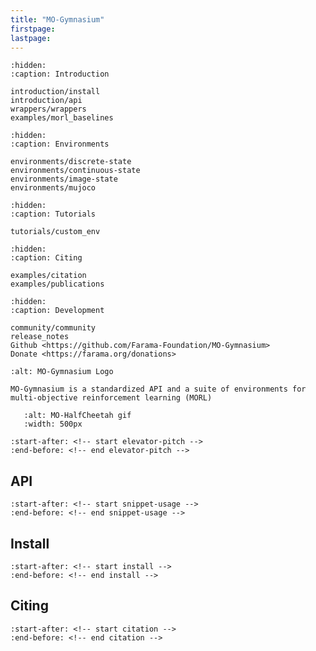 ```yaml
---
title: "MO-Gymnasium"
firstpage:
lastpage:
---
```


```{toctree}
:hidden:
:caption: Introduction

introduction/install
introduction/api
wrappers/wrappers
examples/morl_baselines
```

```{toctree}
:hidden:
:caption: Environments

environments/discrete-state
environments/continuous-state
environments/image-state
environments/mujoco
```


```{toctree}
:hidden:
:caption: Tutorials

tutorials/custom_env
```

```{toctree}
:hidden:
:caption: Citing

examples/citation
examples/publications
```

```{toctree}
:hidden:
:caption: Development

community/community
release_notes
Github <https://github.com/Farama-Foundation/MO-Gymnasium>
Donate <https://farama.org/donations>

```

```{project-logo} _static/img/MO-Gymnasium-text_small.png
:alt: MO-Gymnasium Logo
```

```{project-heading}
MO-Gymnasium is a standardized API and a suite of environments for multi-objective reinforcement learning (MORL)
```

```{figure} _static/mo_cheetah_rect.gif
   :alt: MO-HalfCheetah gif
   :width: 500px
```

```{include} ../README.md
:start-after: <!-- start elevator-pitch -->
:end-before: <!-- end elevator-pitch -->
```

## API

```{include} ../README.md
:start-after: <!-- start snippet-usage -->
:end-before: <!-- end snippet-usage -->
```

## Install

```{include} ../README.md
:start-after: <!-- start install -->
:end-before: <!-- end install -->
```

## Citing

```{include} ../README.md
:start-after: <!-- start citation -->
:end-before: <!-- end citation -->
```
